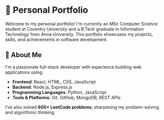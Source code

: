 # 💼 Personal Portfolio

Welcome to my personal portfolio! I'm currently an MSc Computer Science student at Coventry University and a B.Tech graduate in Information Technology from Anna University. This portfolio showcases my projects, skills, and achievements in software development.

## 📌 About Me

I'm a passionate full-stack developer with experience building web applications using:

- **Frontend**: React, HTML, CSS, JavaScript
- **Backend**: Node.js, Express.js
- **Programming Languages**: Python, JavaScript
- **Tools & Platforms**: Git, GitHub, MongoDB, REST APIs

I’ve also solved **600+ LeetCode problems**, sharpening my problem-solving and algorithmic thinking.

